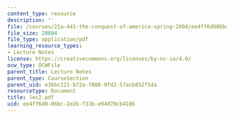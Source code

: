 ```yaml
---
content_type: resource
description: ''
file: /courses/21a-441-the-conquest-of-america-spring-2004/ee4ff6d006bc2e2bf33be94d78cb4186_lec2.pdf
file_size: 28804
file_type: application/pdf
learning_resource_types:
- Lecture Notes
license: https://creativecommons.org/licenses/by-nc-sa/4.0/
ocw_type: OCWFile
parent_title: Lecture Notes
parent_type: CourseSection
parent_uid: e36bc121-b72a-f808-9fd2-57acb852f54a
resourcetype: Document
title: lec2.pdf
uid: ee4ff6d0-06bc-2e2b-f33b-e94d78cb4186
---
```

